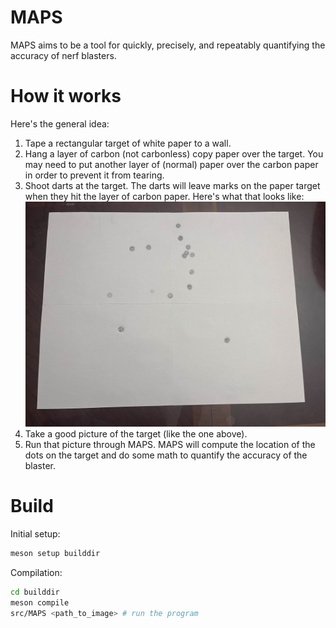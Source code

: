 # MAPS

MAPS aims to be a tool for quickly, precisely, and repeatably quantifying the accuracy of nerf blasters.

# How it works

Here's the general idea:
1. Tape a rectangular target of white paper to a wall.
2. Hang a layer of carbon (not carbonless) copy paper over the target. You may need to put another layer of (normal) paper over the carbon paper in order to prevent it from tearing.
3. Shoot darts at the target. The darts will leave marks on the paper target when they hit the layer of carbon paper. Here's what that looks like: ![](images/testtarget15.jpg)
4. Take a good picture of the target (like the one above).
5. Run that picture through MAPS. MAPS will compute the location of the dots on the target and do some math to quantify the accuracy of the blaster.

# Build

Initial setup:
```bash
meson setup builddir
```

Compilation:
```bash
cd builddir
meson compile
src/MAPS <path_to_image> # run the program
```